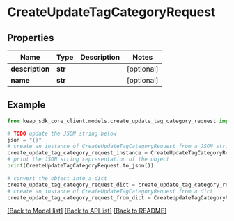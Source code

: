 # CreateUpdateTagCategoryRequest


## Properties

Name | Type | Description | Notes
------------ | ------------- | ------------- | -------------
**description** | **str** |  | [optional] 
**name** | **str** |  | [optional] 

## Example

```python
from keap_sdk_core_client.models.create_update_tag_category_request import CreateUpdateTagCategoryRequest

# TODO update the JSON string below
json = "{}"
# create an instance of CreateUpdateTagCategoryRequest from a JSON string
create_update_tag_category_request_instance = CreateUpdateTagCategoryRequest.from_json(json)
# print the JSON string representation of the object
print(CreateUpdateTagCategoryRequest.to_json())

# convert the object into a dict
create_update_tag_category_request_dict = create_update_tag_category_request_instance.to_dict()
# create an instance of CreateUpdateTagCategoryRequest from a dict
create_update_tag_category_request_from_dict = CreateUpdateTagCategoryRequest.from_dict(create_update_tag_category_request_dict)
```
[[Back to Model list]](../README.md#documentation-for-models) [[Back to API list]](../README.md#documentation-for-api-endpoints) [[Back to README]](../README.md)


